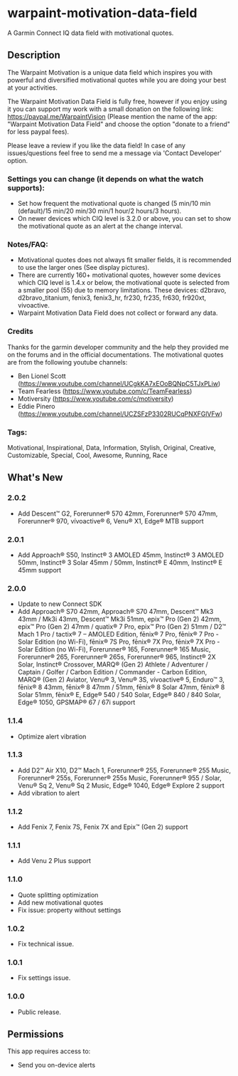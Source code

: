# warpaint-motivation-data-field
A Garmin Connect IQ data field with motivational quotes.

## Description

The Warpaint Motivation is a unique data field which inspires you with powerful and diversified motivational quotes while you are doing your best at your activities.

The Warpaint Motivation Data Field is fully free, however if you enjoy using it you can support my work with a small donation on the following link: https://paypal.me/WarpaintVision (Please mention the name of the app: "Warpaint Motivation Data Field" and choose the option "donate to a friend" for less paypal fees).

Please leave a review if you like the data field!
In case of any issues/questions feel free to send me a message via 'Contact Developer' option.

### Settings you can change (it depends on what the watch supports):
- Set how frequent the motivational quote is changed (5 min/10 min (default)/15 min/20 min/30 min/1 hour/2 hours/3 hours).
- On newer devices which CIQ level is 3.2.0 or above, you can set to show the motivational quote as an alert at the change interval.

### Notes/FAQ:
- Motivational quotes does not always fit smaller fields, it is recommended to use the larger ones (See display pictures).
- There are currently 160+ motivational quotes, however some devices which CIQ level is 1.4.x or below, the motivational quote is selected from a smaller pool (55) due to memory limitations. These devices: d2bravo, d2bravo_titanium, fenix3, fenix3_hr, fr230, fr235, fr630, fr920xt, vivoactive.
- Warpaint Motivation Data Field does not collect or forward any data.

### Credits
Thanks for the garmin developer community and the help they provided me on the forums and in the official documentations.
The motivational quotes are from the following youtube channels:
- Ben Lionel Scott (https://www.youtube.com/channel/UCgkKA7xEOoBQNpC5TJxPLiw)
- Team Fearless (https://www.youtube.com/c/TeamFearless)
- Motiversity (https://www.youtube.com/c/motiversity)
- Eddie Pinero (https://www.youtube.com/channel/UCZSFzP3302RUCqPNXFGlVFw)

### Tags:
Motivational, Inspirational, Data, Information, Stylish, Original, Creative, Customizable, Special, Cool, Awesome, Running, Race

## What's New

### 2.0.2
- Add Descent™ G2, Forerunner® 570 42mm, Forerunner® 570 47mm, Forerunner® 970, vívoactive® 6, Venu® X1, Edge® MTB support
### 2.0.1
- Add Approach® S50, Instinct® 3 AMOLED 45mm, Instinct® 3 AMOLED 50mm, Instinct® 3 Solar 45mm / 50mm, Instinct® E 40mm, Instinct® E 45mm support
### 2.0.0
- Update to new Connect SDK
- Add Approach® S70 42mm, Approach® S70 47mm, Descent™ Mk3 43mm / Mk3i 43mm, Descent™ Mk3i 51mm, epix™ Pro (Gen 2) 42mm, epix™ Pro (Gen 2) 47mm / quatix® 7 Pro, epix™ Pro (Gen 2) 51mm / D2™ Mach 1 Pro / tactix® 7 – AMOLED Edition, fēnix® 7 Pro, fēnix® 7 Pro - Solar Edition (no Wi-Fi), fēnix® 7S Pro, fēnix® 7X Pro, fēnix® 7X Pro - Solar Edition (no Wi-Fi), Forerunner® 165, Forerunner® 165 Music, Forerunner® 265, Forerunner® 265s, Forerunner® 965, Instinct® 2X Solar, Instinct® Crossover, MARQ® (Gen 2) Athlete / Adventurer / Captain / Golfer / Carbon Edition / Commander - Carbon Edition, MARQ® (Gen 2) Aviator, Venu® 3, Venu® 3S, vívoactive® 5, Enduro™ 3, fēnix® 8 43mm, fēnix® 8 47mm / 51mm, fēnix® 8 Solar 47mm, fēnix® 8 Solar 51mm, fēnix® E, Edge® 540 / 540 Solar, Edge® 840 / 840 Solar, Edge® 1050, GPSMAP® 67 / 67i support
### 1.1.4
- Optimize alert vibration
### 1.1.3
- Add D2™ Air X10, D2™ Mach 1, Forerunner® 255, Forerunner® 255 Music, Forerunner® 255s, Forerunner® 255s Music, Forerunner® 955 / Solar, Venu® Sq 2, Venu® Sq 2 Music, Edge® 1040, Edge® Explore 2 support
- Add vibration to alert
### 1.1.2
- Add Fenix 7, Fenix 7S, Fenix 7X and Epix™ (Gen 2) support
### 1.1.1
- Add Venu 2 Plus support
### 1.1.0
- Quote splitting optimization
- Add new motivational quotes
- Fix issue: property without settings
### 1.0.2
- Fix technical issue.
### 1.0.1
- Fix settings issue.
### 1.0.0
- Public release.

## Permissions
This app requires access to:
- Send you on-device alerts
